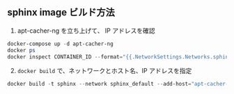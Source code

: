 sphinx image ビルド方法
-----------------------

1. apt-cacher-ng を立ち上げて、 IP アドレスを確認

```ps1
docker-compose up -d apt-cacher-ng
docker ps
docker inspect CONTAINER_ID --format="{{.NetworkSettings.Networks.sphinx_default.IPAddress}}"
```

2. `docker build` で、ネットワークとホスト名、IP アドレスを指定

```ps1
docker build -t sphinx --network sphinx_default --add-host="apt-cacher-ng:IP_ADDRESS" .
```


